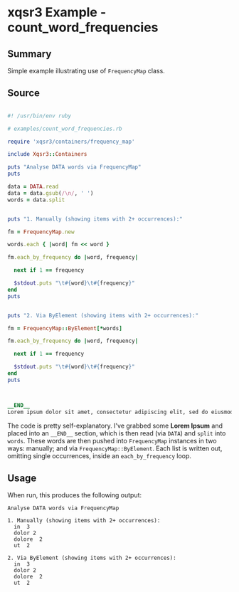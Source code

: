 # xqsr3 Example - **count_word_frequencies**

## Summary

Simple example illustrating use of ``FrequencyMap`` class.

## Source

```ruby

#! /usr/bin/env ruby

# examples/count_word_frequencies.rb

require 'xqsr3/containers/frequency_map'

include Xqsr3::Containers

puts "Analyse DATA words via FrequencyMap"
puts

data = DATA.read
data = data.gsub(/\n/, ' ')
words = data.split


puts "1. Manually (showing items with 2+ occurrences):"

fm = FrequencyMap.new

words.each { |word| fm << word }

fm.each_by_frequency do |word, frequency|

  next if 1 == frequency

  $stdout.puts "\t#{word}\t#{frequency}"
end
puts


puts "2. Via ByElement (showing items with 2+ occurrences):"

fm = FrequencyMap::ByElement[*words]

fm.each_by_frequency do |word, frequency|

  next if 1 == frequency

  $stdout.puts "\t#{word}\t#{frequency}"
end
puts



__END__
Lorem ipsum dolor sit amet, consectetur adipiscing elit, sed do eiusmod tempor incididunt ut labore et dolore magna aliqua. Ut enim ad minim veniam, quis nostrud exercitation ullamco laboris nisi ut aliquip ex ea commodo consequat. Duis aute irure dolor in reprehenderit in voluptate velit esse cillum dolore eu fugiat nulla pariatur. Excepteur sint occaecat cupidatat non proident, sunt in culpa qui officia deserunt mollit anim id est laborum.
```

The code is pretty self-explanatory. I've grabbed some **Lorem Ipsum** and placed into an ``__END__`` section, which is then read (via ``DATA``) and ``split`` into ``words``. These words are then pushed into ``FrequencyMap`` instances in two ways: manually; and via ``FrequencyMap::ByElement``. Each list is written out, omitting single occurrences, inside an ``each_by_frequency`` loop.

## Usage

When run, this produces the following output:

```
Analyse DATA words via FrequencyMap

1. Manually (showing items with 2+ occurrences):
  in  3
  dolor 2
  dolore  2
  ut  2

2. Via ByElement (showing items with 2+ occurrences):
  in  3
  dolor 2
  dolore  2
  ut  2
```


